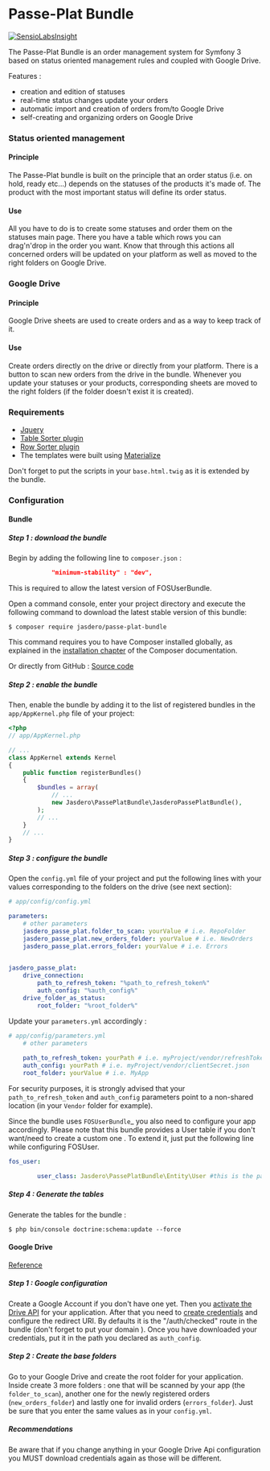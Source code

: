 Passe-Plat Bundle
=============

[![SensioLabsInsight](https://insight.sensiolabs.com/projects/5c2963ad-8776-4d88-9efd-1b94026e7f10/mini.png)](https://insight.sensiolabs.com/projects/5c2963ad-8776-4d88-9efd-1b94026e7f10)

The Passe-Plat Bundle is an order management system for Symfony 3 based on status oriented management 
rules and coupled with Google Drive.

Features :
  * creation and edition of statuses
  * real-time status changes update your orders
  * automatic import and creation of orders from/to Google Drive
  * self-creating and organizing orders on Google Drive 
  
  
  
### Status oriented management

#### Principle
The Passe-Plat bundle is built on the principle that an order status (i.e. on hold, ready etc...)
depends on the statuses of the products it's made of. The product with the most important status will define its order status.
#### Use
All you have to do is to create some statuses and order them on the statuses main page. There you have 
a table which rows you can drag'n'drop in the order you want.
Know that through this actions all concerned orders will be updated on your platform as well as moved to the right
folders on Google Drive.

### Google Drive 
#### Principle
Google Drive sheets are used to create orders and as a way to keep track of it.

#### Use
Create orders directly on the drive or directly from your platform. There is a button to scan new orders 
from the drive in the bundle. Whenever you update your statuses or your products, corresponding sheets
are moved to the right folders (if the folder doesn't exist it is created).

### Requirements
* [Jquery](http://code.jquery.com/)
* [Table Sorter plugin](http://tablesorter.com/docs/#Download)
* [Row Sorter plugin](http://www.jqueryscript.net/table/jQuery-Plugin-For-Drag-n-Drop-Sortable-Table-RowSorter-js.html)
* The templates were built using [Materialize](http://materializecss.com/getting-started.html)

Don't forget to put the scripts in your `base.html.twig` as it is extended by the bundle.


### Configuration
#### Bundle

##### Step 1 : download the bundle

Begin by adding the following line to ``composer.json`` : 
```json
            "minimum-stability" : "dev",
```

This is required to allow the latest version of FOSUserBundle.


Open a command console, enter your project directory and execute the
following command to download the latest stable version of this bundle:
```console
$ composer require jasdero/passe-plat-bundle
```
This command requires you to have Composer installed globally, as explained
in the [installation chapter](https://getcomposer.org/doc/00-intro.md)
of the Composer documentation.

Or directly from GitHub : [Source code](https://github.com/Jasdero/JasderoPassePlatBundle)
##### Step 2 : enable the bundle

Then, enable the bundle by adding it to the list of registered bundles
in the `app/AppKernel.php` file of your project:

```php
<?php
// app/AppKernel.php

// ...
class AppKernel extends Kernel
{
    public function registerBundles()
    {
        $bundles = array(
            // ...
            new Jasdero\PassePlatBundle\JasderoPassePlatBundle(),
        );
        // ...
    }
    // ...
}
```

##### Step 3 : configure the bundle

Open the `config.yml` file of your project and put the following lines with your values corresponding to the folders on the drive
(see next section):
```yml
# app/config/config.yml

parameters:
    # other parameters
    jasdero_passe_plat.folder_to_scan: yourValue # i.e. RepoFolder
    jasdero_passe_plat.new_orders_folder: yourValue # i.e. NewOrders
    jasdero_passe_plat.errors_folder: yourValue # i.e. Errors
    

jasdero_passe_plat:
    drive_connection:
        path_to_refresh_token: "%path_to_refresh_token%"
        auth_config: "%auth_config%"
    drive_folder_as_status:
        root_folder: "%root_folder%"
```

Update your `parameters.yml` accordingly :
```yml
# app/config/parameters.yml
    # other parameters
    
    path_to_refresh_token: yourPath # i.e. myProject/vendor/refreshToken.json
    auth_config: yourPath # i.e. myProject/vendor/clientSecret.json
    root_folder: yourValue # i.e. MyApp
```
For security purposes, it is strongly advised that your `path_to_refresh_token` and `auth_config` parameters point to a non-shared location
 (in your `Vendor` folder for example).
 
 Since the bundle uses `FOSUserBundle`_
 you also need to configure your app accordingly.
 Please note that this bundle provides a User table if you don't want/need to create a custom one . To extend it, just put the following line while
 configuring FOSUser.
 
```yml
fos_user:

        user_class: Jasdero\PassePlatBundle\Entity\User #this is the passe-plat basic user class
```

##### Step 4 : Generate the tables

Generate the tables for the bundle :

 ```console
 $ php bin/console doctrine:schema:update --force
 ```

#### Google Drive
[Reference](https://developers.google.com/api-client-library/php/auth/web-app)

##### Step 1 : Google configuration

Create a Google Account if you don't have one yet.
Then you [activate the Drive API](https://console.developers.google.com/apis/library) for your application.
After that you need to [create credentials](https://console.developers.google.com/projectselector/apis/credentials)
and configure the redirect URI. By defaults it is the "/auth/checked" route in the bundle (don't forget 
to put your domain ).
Once you have downloaded your credentials, put it in the path you declared as `auth_config`.

##### Step 2 : Create the base folders

Go to your Google Drive and create the root folder for your application.
Inside create 3 more folders : one that will be scanned by your app (the `folder_to_scan`), another one for the newly registered
orders (`new_orders_folder`) and lastly one for invalid orders (`errors_folder`).
Just be sure that you enter the same values as in your `config.yml`.

##### Recommendations
Be aware that if you change anything in your Google Drive Api configuration you MUST download credentials again as those will be
different.
